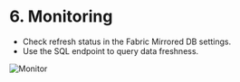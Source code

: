 # 6. Monitoring

- Check refresh status in the Fabric Mirrored DB settings.
- Use the SQL endpoint to query data freshness.

![Monitor](assets/img/05-monitor.png)
